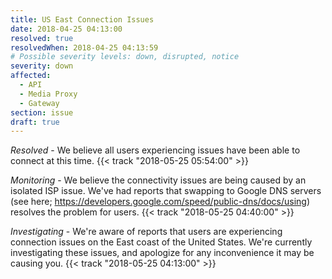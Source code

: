 ```yaml
---
title: US East Connection Issues
date: 2018-04-25 04:13:00
resolved: true
resolvedWhen: 2018-04-25 04:13:59
# Possible severity levels: down, disrupted, notice
severity: down
affected:
  - API
  - Media Proxy
  - Gateway
section: issue
draft: true
---
```


*Resolved* -
We believe all users experiencing issues have been able to connect at this time. {{< track "2018-05-25 05:54:00" >}}

*Monitoring* - We believe the connectivity issues are being caused by an isolated ISP issue. We've had reports that swapping to Google DNS servers (see here; https://developers.google.com/speed/public-dns/docs/using) resolves the problem for users. {{< track "2018-05-25 04:40:00" >}}

*Investigating* - We're aware of reports that users are experiencing connection issues on the East coast of the United States. We're currently investigating these issues, and apologize for any inconvenience it may be causing you. {{< track "2018-05-25 04:13:00" >}}
